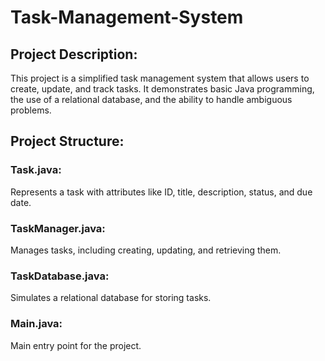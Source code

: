# Task-Management-System

## Project Description:
This project is a simplified task management system that allows users to create, update, and track tasks. It demonstrates basic Java programming, the use of a relational database, and the ability to handle ambiguous problems.

## Project Structure:

### Task.java: 
Represents a task with attributes like ID, title, description, status, and due date.
### TaskManager.java: 
Manages tasks, including creating, updating, and retrieving them.
### TaskDatabase.java: 
Simulates a relational database for storing tasks.
### Main.java: 
Main entry point for the project.

